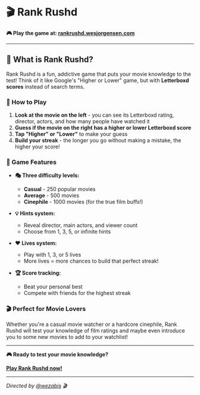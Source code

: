 # 🎬 Rank Rushd

**🎮 Play the game at: [rankrushd.wesjorgensen.com](https://rankrushd.wesjorgensen.com)**

---

## 🎯 What is Rank Rushd?

Rank Rushd is a fun, addictive game that puts your movie knowledge to the test! Think of it like Google's "Higher or Lower" game, but with **Letterboxd scores** instead of search terms.

### 🎪 How to Play

1. **Look at the movie on the left** - you can see its Letterboxd rating, director, actors, and how many people have watched it
2. **Guess if the movie on the right has a higher or lower Letterboxd score**
3. **Tap "Higher" or "Lower"** to make your guess
4. **Build your streak** - the longer you go without making a mistake, the higher your score!

### 🎨 Game Features

- **🎭 Three difficulty levels:**
  - **Casual** - 250 popular movies
  - **Average** - 500 movies 
  - **Cinephile** - 1000 movies (for the true film buffs!)

- **💡 Hints system:**
  - Reveal director, main actors, and viewer count
  - Choose from 1, 3, 5, or infinite hints

- **❤️ Lives system:**
  - Play with 1, 3, or 5 lives
  - More lives = more chances to build that perfect streak!

- **🏆 Score tracking:**
  - Beat your personal best
  - Compete with friends for the highest streak

### 🎬 Perfect for Movie Lovers

Whether you're a casual movie watcher or a hardcore cinephile, Rank Rushd will test your knowledge of film ratings and maybe even introduce you to some new movies to add to your watchlist!

---

**🎮 Ready to test your movie knowledge?** 

**[Play Rank Rushd now!](https://rankrushd.wesjorgensen.com)**

---

*Directed by [@wezabis](https://twitter.com/wezabis) 🎬*
